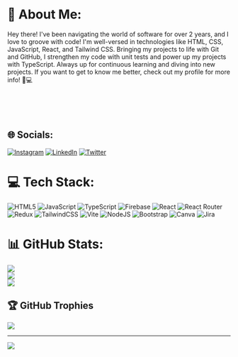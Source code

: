 # 💫 About Me:
Hey there! I've been navigating the world of software for over 2 years, and I love to groove with code! I'm well-versed in technologies like HTML, CSS, JavaScript, React, and Tailwind CSS. Bringing my projects to life with Git and GitHub, I strengthen my code with unit tests and power up my projects with TypeScript. Always up for continuous learning and diving into new projects. If you want to get to know me better, check out my profile for more info! 👾💻<br><br><br><br><br>


## 🌐 Socials:
[![Instagram](https://img.shields.io/badge/Instagram-%23E4405F.svg?logo=Instagram&logoColor=white)](https://instagram.com/https://www.instagram.com/a.hamit_bozkurt/) [![LinkedIn](https://img.shields.io/badge/LinkedIn-%230077B5.svg?logo=linkedin&logoColor=white)](https://linkedin.com/in/https://www.linkedin.com/in/abdulhamit-bozkurt-2170392a1/) [![Twitter](https://img.shields.io/badge/Twitter-%231DA1F2.svg?logo=Twitter&logoColor=white)](https://twitter.com/https://twitter.com/Abdulhamit_bzkr) 

# 💻 Tech Stack:
![HTML5](https://img.shields.io/badge/html5-%23E34F26.svg?style=flat&logo=html5&logoColor=white) ![JavaScript](https://img.shields.io/badge/javascript-%23323330.svg?style=flat&logo=javascript&logoColor=%23F7DF1E) ![TypeScript](https://img.shields.io/badge/typescript-%23007ACC.svg?style=flat&logo=typescript&logoColor=white) ![Firebase](https://img.shields.io/badge/firebase-%23039BE5.svg?style=flat&logo=firebase) ![React](https://img.shields.io/badge/react-%2320232a.svg?style=flat&logo=react&logoColor=%2361DAFB) ![React Router](https://img.shields.io/badge/React_Router-CA4245?style=flat&logo=react-router&logoColor=white) ![Redux](https://img.shields.io/badge/redux-%23593d88.svg?style=flat&logo=redux&logoColor=white) ![TailwindCSS](https://img.shields.io/badge/tailwindcss-%2338B2AC.svg?style=flat&logo=tailwind-css&logoColor=white) ![Vite](https://img.shields.io/badge/vite-%23646CFF.svg?style=flat&logo=vite&logoColor=white) ![NodeJS](https://img.shields.io/badge/node.js-6DA55F?style=flat&logo=node.js&logoColor=white) ![Bootstrap](https://img.shields.io/badge/bootstrap-%238511FA.svg?style=flat&logo=bootstrap&logoColor=white) ![Canva](https://img.shields.io/badge/Canva-%2300C4CC.svg?style=flat&logo=Canva&logoColor=white) ![Jira](https://img.shields.io/badge/jira-%230A0FFF.svg?style=flat&logo=jira&logoColor=white)
# 📊 GitHub Stats:
![](https://github-readme-stats.vercel.app/api?username=abdulhamit00&theme=nightowl&hide_border=false&include_all_commits=true&count_private=true)<br/>
![](https://github-readme-streak-stats.herokuapp.com/?user=abdulhamit00&theme=nightowl&hide_border=false)<br/>
![](https://github-readme-stats.vercel.app/api/top-langs/?username=abdulhamit00&theme=nightowl&hide_border=false&include_all_commits=true&count_private=true&layout=compact)

## 🏆 GitHub Trophies
![](https://github-profile-trophy.vercel.app/?username=abdulhamit00&theme=radical&no-frame=false&no-bg=true&margin-w=4)

---
[![](https://visitcount.itsvg.in/api?id=abdulhamit00&icon=0&color=0)](https://visitcount.itsvg.in)

<!-- Proudly created with GPRM ( https://gprm.itsvg.in ) -->
